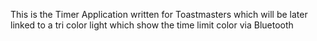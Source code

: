 This is the Timer Application written for Toastmasters which will be later linked to a tri color light which show the time limit color via Bluetooth